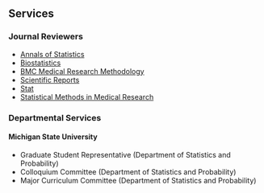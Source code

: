 <br>

## Services

### Journal Reviewers

- [Annals of Statistics](https://imstat.org/journals-and-publications/annals-of-statistics/)
- [Biostatistics](https://academic.oup.com/biostatistics)
- [BMC Medical Research Methodology](https://bmcmedresmethodol.biomedcentral.com/)
- [Scientific Reports](https://www.nature.com/srep/)
- [Stat](https://onlinelibrary.wiley.com/journal/20491573)
- [Statistical Methods in Medical Research](https://journals.sagepub.com/home/smm)

### Departmental Services

#### Michigan State University

- Graduate Student Representative (Department of Statistics and Probability)
- Colloquium Committee (Department of Statistics and Probability)
- Major Curriculum Committee (Department of Statistics and Probability)
